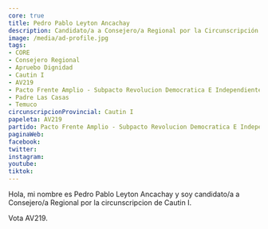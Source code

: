 ```yaml
---
core: true
title: Pedro Pablo Leyton Ancachay
description: Candidato/a a Consejero/a Regional por la Circunscripción de Cautin I
image: /media/ad-profile.jpg
tags:
- CORE
- Consejero Regional
- Apruebo Dignidad
- Cautin I
- AV219
- Pacto Frente Amplio - Subpacto Revolucion Democratica E Independientes - Revolucion Democratica
- Padre Las Casas
- Temuco
circunscripcionProvincial: Cautin I
papeleta: AV219
partido: Pacto Frente Amplio - Subpacto Revolucion Democratica E Independientes - Revolucion Democratica
paginaWeb:
facebook:
twitter:
instagram:
youtube:
tiktok:
---
```

Hola, mi nombre es Pedro Pablo Leyton Ancachay y soy candidato/a a Consejero/a Regional por la circunscripcion de Cautin I.

Vota AV219.
